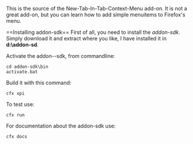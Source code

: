 This is the source of the New-Tab-In-Tab-Context-Menu add-on. It is not a great add-on, but you can learn how to add simple menuitems to Firefox's menu.

==Installing addon-sdk==
First of all, you need to install the *addon-sdk*. Simply download it and extract where you like, I have installed it in **d:\addon-sd**.

Activate the addon--sdk, from commandline:

```
cd addon-sdk\bin
activate.bat
```

Build it with this command:


```
cfx xpi
```

To test use:

```
cfx run
```

For documentation about the addon-sdk use:

```
cfx docs
```





